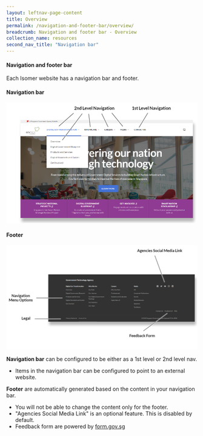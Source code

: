 ```yaml
---
layout: leftnav-page-content
title: Overview
permalink: /navigation-and-footer-bar/overview/
breadcrumb: Navigation and footer bar - Overview
collection_name: resources
second_nav_title: "Navigation bar"
---
```

#### **Navigation and footer bar**
Each Isomer website has a navigation bar and footer.

#### Navigation bar
![Navigation bar](/images/resources/navigation.PNG)

#### Footer
![Footer](/images/resources/footer.PNG)

**Navigation bar** can be configured to be either as a 1st level or 2nd level nav.
- Items in the navigation bar can be configured to point to an external website.

**Footer** are automatically generated based on the content in your navigation bar.
- You will not be able to change the content only for the footer.
- "Agencies Social Media Link" is an optional feature. This is disabled by default.
- Feedback form are powered by [form.gov.sg](https://form.gov.sg/#!/)
